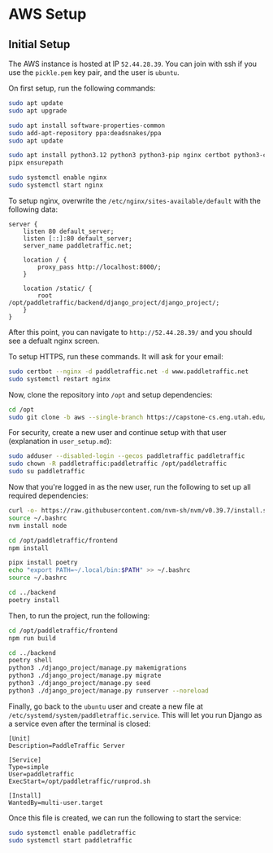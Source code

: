 # AWS Setup

## Initial Setup

The AWS instance is hosted at IP `52.44.28.39`. You can join with ssh if you use the `pickle.pem` key pair, and the user is `ubuntu`.

On first setup, run the following commands:
```bash
sudo apt update
sudo apt upgrade

sudo apt install software-properties-common
sudo add-apt-repository ppa:deadsnakes/ppa
sudo apt update

sudo apt install python3.12 python3 python3-pip nginx certbot python3-certbot-nginx pipx
pipx ensurepath

sudo systemctl enable nginx
sudo systemctl start nginx
```

To setup nginx, overwrite the `/etc/nginx/sites-available/default` with the following data:
```
server {
    listen 80 default_server;
    listen [::]:80 default_server;
    server_name paddletraffic.net;
    
    location / {
        proxy_pass http://localhost:8000/;
    }

    location /static/ {
        root /opt/paddletraffic/backend/django_project/django_project/;
    }
}
```

After this point, you can navigate to `http://52.44.28.39/` and you should see a defualt nginx screen.

To setup HTTPS, run these commands. It will ask for your email:
```bash
sudo certbot --nginx -d paddletraffic.net -d www.paddletraffic.net
sudo systemctl restart nginx
```

Now, clone the repository into `/opt` and setup dependencies:
```bash
cd /opt
sudo git clone -b aws --single-branch https://capstone-cs.eng.utah.edu/paddletraffic/paddletraffic.git
```

For security, create a new user and continue setup with that user (explanation in `user_setup.md`):
```bash
sudo adduser --disabled-login --gecos paddletraffic paddletraffic
sudo chown -R paddletraffic:paddletraffic /opt/paddletraffic
sudo su paddletraffic
```

Now that you're logged in as the new user, run the following to set up all required dependencies:
```bash
curl -o- https://raw.githubusercontent.com/nvm-sh/nvm/v0.39.7/install.sh | bash
source ~/.bashrc
nvm install node

cd /opt/paddletraffic/frontend
npm install

pipx install poetry
echo "export PATH=~/.local/bin:$PATH" >> ~/.bashrc
source ~/.bashrc

cd ../backend
poetry install
```

Then, to run the project, run the following:
```bash
cd /opt/paddletraffic/frontend
npm run build

cd ../backend
poetry shell
python3 ./django_project/manage.py makemigrations
python3 ./django_project/manage.py migrate
python3 ./django_project/manage.py seed
python3 ./django_project/manage.py runserver --noreload
```

Finally, go back to the `ubuntu` user and create a new file at `/etc/systemd/system/paddletraffic.service`. This will let you run Django as a service even after the terminal is closed:
```
[Unit]
Description=PaddleTraffic Server

[Service]
Type=simple
User=paddletraffic
ExecStart=/opt/paddletraffic/runprod.sh

[Install]
WantedBy=multi-user.target
```

Once this file is created, we can run the following to start the service:
```bash
sudo systemctl enable paddletraffic
sudo systemctl start paddletraffic
```
